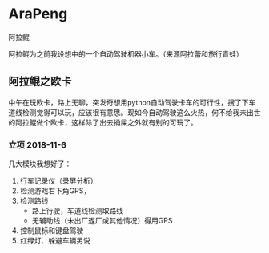# AraPeng
阿拉鲲 

阿拉鲲为之前我设想中的一个自动驾驶机器小车。（来源阿拉蕾和旅行青蛙）

## 阿拉鲲之欧卡
中午在玩欧卡，路上无聊，突发奇想用python自动驾驶卡车的可行性，搜了下车道线检测觉得可以玩，应该很有意思。现如今自动驾驶这么火热，何不给我未出世的阿拉鲲做个欧卡，这样除了出去捅屎之外就有别的可玩了。

### 立项 2018-11-6
几大模块我想好了：
1. 行车记录仪（录屏分析）
2. 检测游戏右下角GPS，
3. 检测路线
    * 路上行驶，车道线检测取路线
    * 无辅助线（未出厂返厂或其他情况）得用GPS
4. 控制鼠标和键盘驾驶 
5. 红绿灯、躲避车辆另说
